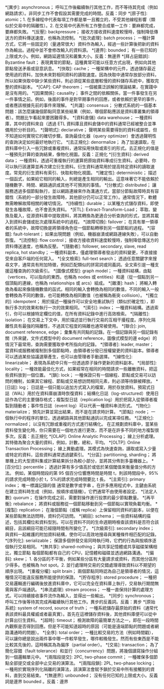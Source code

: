<!-- prettier-ignore-start -->
*[異步]: asynchronous； 呼叫工作後繼續執行其他工作，而不等待其完成（例如網路請求）。非同步工作不會假設其需要完成的時間。反義：同步
*[原子性]: atomic；1. 在多線程中代表每項工作都是單一且獨立的，不受其他線程影響（類似於交易中的隔離性）。2. 在交易中代表所有工作整合成單一工作：要麻都完成，要麻都失敗。
*[反壓]: backpressure； 接收方接收資料速度較慢時，強制降低傳送方的資料傳送速度，也稱為流控制。
*[批次處理]: batch process； 一種計算方式，它將一些固定的（量通常很大）資料作為輸入，經過一些計算後把新的資料作為輸出。過程中並不會修改輸入的資料源。
*[邊界]: bounded； 有一些已知的上限或大小。例如，網路延遲情況和叢集大小。反義：無邊界
*[拜占庭錯誤]: Byzantine fault； 表現異常的節點，這種異常可能以任意方式出現，例如向其他節點發送矛盾或惡意訊息。
*[快取]: cache； 一種架構中的元件，透過儲存最近使用過的資料，加快未來對相同資料的讀取速度。因為快取中通常存放部分資料，所以如果快取中缺少某些資料，則必須從某些底層較慢的資料儲存系統中，獲取完整的資料副本。
*[CAP]: CAP theorem； 一個被廣泛誤解的理論結果，在實踐中是沒有用的。
*[因果關係]: causality； 事件之間的依賴關係，當一件事發生在另一件事情之前。例如，後面的事件是對早期事件的回應，或者依賴於更早的事件，或者應該根據先前的事件來理解。
*[共識]: consensus； 分散式系統的一個基本問題：該怎麼讓幾個節點同意某些結果（例如，哪個節點應該是資料庫叢集的領導者）。問題比乍看起來要困難得多。
*[資料倉儲]: data warehouse； 一種資料庫，其中的資料來自（透過 ETL 資料庫且資料倉儲中的資料通常已經被整合並準備用於分析目的。
*[聲明式]: declarative； 聲明某些需要得到的資料或屬性，但不知道如何實現它的確切步驟。查詢最佳化器（query optimizer）會透過聲明性的查詢決定如何最好地執行它。
*[去正規化]: denormalize； 為了加速讀取，在資料庫中引入一些冗餘或重複資料，通常採用快取或索引的形式。去正規化的值是一種預先計算的查詢結果，像物化視圖。反義：正規化
*[衍生資料]: derived data； 一種資料，透過可重複執行的運算把原始資料專成衍生資料。必要時，你可以執行該運算並再次建立衍生資料。衍生資料通常用於提高特定資料的讀取速度。常見的衍生資料有索引、快取和物化視圖。
*[確定性]: deterministic； 描述一個函式，如果給它相同的輸入，則總是產生相同的輸出。這意味著它不能依賴於隨機數字、時間、網路通訊或其他不可預測的事情。
*[分散式]: distributed； 讓服務透過多個節點執行，並以網路連線來作為溝通方式，當部分節點故障時具有容錯性（系統的一部分發生故障時，其他部分仍可以正常工作）。通常情況下，軟體無需瞭解故障相關的確切情況。
*[持續性]: durable； 以某種方式儲存資料，即使發生各種故障，也不會丟失資料。
*[ETL]: Extract-Transform-Load； 萃取、變換及載入，從源資料庫中提取資料，將其轉換為更適合分析查詢的形式，並將其載入到資料倉儲或批次處理系統中的過程。
*[故障切換]: failover； 在具有單一領導者的系統中，故障切換是將領導角色從一個節點轉移到另一個節點的過程。
*[容錯]: fault-tolerant； 如果出現問題（例如，機器崩潰或網路連線失敗），可以自動恢復。
*[流控制]: flow control； 接收方接收資料速度較慢時，強制降低傳送方的資料傳送速度，也稱為反壓。
*[隨動者]: follower, secondary, slave, read replica, hot standby； 一種資料副本，僅處理領導者發出的資料變更，不直接接受來自客戶端的任何寫入。
*[全文檢索]: full-text search； 透過任意關鍵字來搜尋文字，通常具有附加特徵，例如匹配類似的拼寫詞或同義詞。全文索引是一種支援這種查詢的次級索引。
*[圖像式模型]: graph model； 一種資料結構，由點（vertices，可以指向的東西，也稱為 nodes 或 entities）和邊（從一個點到另一個頂點的連線，也稱為 relationships 或 arcs）組成。
*[雜湊]: hash； 將輸入轉換為看起來像隨機數值的函式。相同的輸入會轉換為相同的數值，不同的輸入一般會轉換為不同的數值，也可能轉換為相同數值（也被稱為衝突 collision）。
*[獨立的]: idempotent； 用於描述一種操作可以安全地重試執行（類似於確定性），即執行多次的效果和執行一次的效果相同。
*[索引]: index； 一種資料結構。透過索引，你可以根據特定欄位的值，在所有資料記錄中進行高效檢索。
*[隔離性]: isolation； 在交易上下文中，用於描述並行執行交易的互相干擾程度。序列化隔離性具有最強的隔離性，不過其它程度的隔離也通常被使用。
*[聯合]: join, document reference, edge； 彙集有共同點的記錄。在一個記錄與另一個記錄有關（外來鍵，文件式模型中的 document reference，圖像式模型的邊 edge）的情況下最常用，查詢需要獲取參考所指向的記錄。
*[領導者]: leader, master； 當資料或服務被複制到多個節點時，由領導者分發已授權變更的資料副本。領導者可以透過某些協議選舉產生，也可以由管理者手動選擇。
*[線性化]: linearizable； 表現為系統中只有一份透過原子操作更新的資料副本。
*[局部性]: locality； 一種效能最佳化方式，如果經常在相同的時間請求一些離散資料，把這些資料放到一個位置。
*[鎖]: lock； 一種保證只有一個線程、節點或交易可以訪問的機制，如果其它線程、節點或交易想訪問相同元素，則必須等待鎖被釋放。
*[日誌]: log； 日誌是一個只能以追加方式寫入的檔案，用於存放資料。預寫式日誌（WAL）用於在資料庫崩潰時恢復資料；結構化日誌（log-structured）使用日誌作為它的主要儲存格式；複製型日誌（replication log）用於把寫入從領導者複製到隨動者；事件性日誌（event log）可以代表一種資料串流形式。
*[物化]: materialize； 預先計算並寫出結果，而不是在請求時計算。
*[節點]: node； 一個執行中的程序的單位，透過網路與其他節點通訊以完成某項任務。
*[正規化]: normalized； 以沒有冗餘或重複的方式進行結構化。 在正規劃資料庫中，當某些資料發生變化時，你只需要在一個地方進行更改，而不是在許多不同的地方複製很多次。反義：去正規化
*[OLAP]: Online Analytic Processing； 線上分析處理。其特徵為聚合大量的資料，例如，計數，總和，平均。
*[OLTP]: Online Transaction Processing； 線上異動處理。其模式為快速查詢，讀取或寫入少量或特定的資料，這些資料通常透過鍵索引。
*[分區]: partitioning, sharding； 將單機上的大型資料集或計算結果拆分為較小部分，並將其分佈到多臺機器上。
*[百分位]: percentile； 透過計算有多少值高於或低於某個閾值來衡量值分佈的方法。
例如，某個時間段的第 95 個百分位響應時間是時間 t，則該時間段中，95%的請求完成時間小於 t，5%的請求完成時間要比 t 長。
*[主索引]: primary index； 唯一標識記錄的值 通常是數字或字串 。在許多應用程式中，主鍵由系統在建立資料時生成（例如，按順序或隨機）。它們通常不由使用者設定。
*[法定人數]: quorum； 在操作完成之前，需要對操作進行投票的最少節點數量。
*[再平衡]: rebalance； 將資料或服務從一個節點移動到另一個節點以實現負載均衡。
*[複製]: replication； 在幾個節點（或稱 replica）上保留相同資料的副本，以便在某些節點無法訪問時，資料仍可訪問。
*[綱目]: schema； 一些資料結構的描述，包括其欄位和資料型別。可以在資料不同的生命週期時檢查該資料是否符合該綱目，且該綱目可能已經隨時間有所變化了。
*[次級索引]: secondary index； 與資料一起維護的附加資料結構，使你可以高效地搜尋與某種條件相匹配的記錄。
*[序列化]: serializable； 保證多個併發交易同時執行時，它們的行為與按順序逐個執行交易相同。
*[無共享]: shared-nothing； 與共享記憶體或共享磁碟架構相比，獨立節點 每個節點都有自己的 CPU，記憶體和磁碟並透過網路溝通。
*[偏斜]: skew； 1. 各分區的不平衡，例如某些分區有大量請求或資料，而其他分區則少得多。也被稱為 hot spot。2. 並行處理時交易的交錯處理導致資料以不期望的順序出現。
*[重複分權]: split brain； 兩個節點同時認為自己是領導者的情況，這種情況可能違反服務所能提供的保證。
*[貯存程序]: stored procedure； 一種把交易邏輯進行編碼後放進資料庫中，它可以完全在資料庫上執行，交易執行期間無需與客戶端通訊。
*[串流處理]: stream process； 一種一直保持計算的處理方式。可以持續接收事件流作為輸入，並得出一些輸出。
*[同步]: synchronous； 呼叫工作後等待其完成再繼續執行其他工作。異步的反義詞。反義：異步
*[原始系統]: system of record, source of truth； 一種系統儲存最原始的資料（通常代表該資料最具權威或者最真實）。首先在這裡儲存資料後，其他資料庫便可以從中計算出衍生資料。
*[超時]: timeout； 檢測故障的最簡單方法之一，即在一段時間內觀察是否得到回應。但是不可能知道超時的原因（可能是遠端節點的問題或者網路溝通時的問題）。
*[全序]: total order； 一種比較交易的方法（例如時間戳），可以讓你總是說出兩件事中哪一件較早發生，哪件較晚發生。然而有些東西是不能比較其先後的，這時稱其為為偏序（partial order）。
*[交易]: transaction； 為了簡化容錯（fault tolerance）和並行（concurrency）問題，將幾個讀寫操作分組到一個邏輯單元中。
*[兩階段提交]: 2PC, two-phase commit； 一種確保多個節點全部提交或全部中止交易的演算法。
*[兩階段鎖]: 2PL, two-phase locking； 一種用於實現序列化隔離的演算法，該演算法會賦予鎖於交易中所有接觸到的資料，直到交易結束。
*[無邊界]: unbounded； 沒有任何已知的上限或大小。反義詞是邊界 bounded 。反義：邊界
<!-- prettier-ignore-end -->
